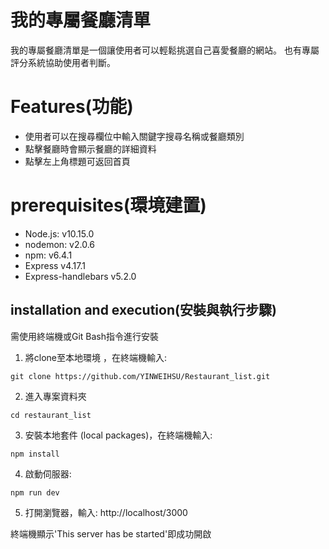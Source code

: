 # 我的專屬餐廳清單
我的專屬餐廳清單是一個讓使用者可以輕鬆挑選自己喜愛餐廳的網站。
也有專屬評分系統協助使用者判斷。

# Features(功能)
* 使用者可以在搜尋欄位中輸入關鍵字搜尋名稱或餐廳類別
* 點擊餐廳時會顯示餐廳的詳細資料
* 點擊左上角標題可返回首頁

# prerequisites(環境建置)
* Node.js: v10.15.0
* nodemon: v2.0.6
* npm: v6.4.1
* Express v4.17.1
* Express-handlebars v5.2.0


## installation and execution(安裝與執行步驟)
需使用終端機或Git Bash指令進行安裝

1. 將clone至本地環境 ，在終端機輸入:
```
git clone https://github.com/YINWEIHSU/Restaurant_list.git
```
2. 進入專案資料夾
```
cd restaurant_list
```
3. 安裝本地套件 (local packages)，在終端機輸入:
```
npm install
```
4. 啟動伺服器:
```
npm run dev
```
5. 打開瀏覽器，輸入:
http://localhost/3000

終端機顯示'This server has be started'即成功開啟